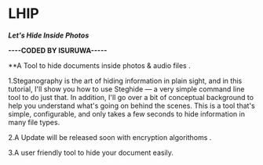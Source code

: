 # LHIP

*__Let's Hide Inside Photos__*


**----CODED BY ISURUWA-----**

**A Tool to hide  documents inside photos & audio files .


1.Steganography is the art of hiding information in plain sight, and in this tutorial, I'll show you how to use Steghide — a very simple command line tool to do just that. In addition, I'll go over a bit of conceptual background to help you understand what's going on behind the scenes. This is a tool that's simple, configurable, and only takes a few seconds to hide information in many file types.

2.A Update will be released soon with encryption algorithoms .

3.A user friendly tool to hide your document easily.

